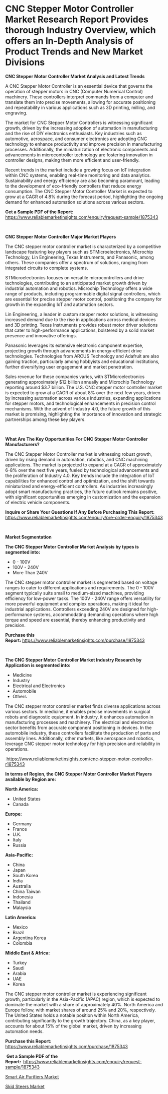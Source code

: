 <p><h1>CNC Stepper Motor Controller Market Research Report Provides thorough Industry Overview, which offers an In-Depth Analysis of Product Trends and New Market Divisions</h1></p><p><strong>CNC Stepper Motor Controller Market Analysis and Latest Trends</strong></p>
<p><p>A CNC Stepper Motor Controller is an essential device that governs the operation of stepper motors in CNC (Computer Numerical Control) machinery. These controllers interpret commands from a computer and translate them into precise movements, allowing for accurate positioning and repeatability in various applications such as 3D printing, milling, and engraving.</p><p>The market for CNC Stepper Motor Controllers is witnessing significant growth, driven by the increasing adoption of automation in manufacturing and the rise of DIY electronics enthusiasts. Key industries such as automotive, aerospace, and consumer electronics are adopting CNC technology to enhance productivity and improve precision in manufacturing processes. Additionally, the miniaturization of electronic components and advancements in microcontroller technology are fostering innovation in controller designs, making them more efficient and user-friendly.</p><p>Recent trends in the market include a growing focus on IoT integration within CNC systems, enabling real-time monitoring and data analytics. Sustainability and energy efficiency are also becoming paramount, leading to the development of eco-friendly controllers that reduce energy consumption. The CNC Stepper Motor Controller Market is expected to grow at a CAGR of 4.8% during the forecast period, highlighting the ongoing demand for enhanced automation solutions across various sectors.</p></p>
<p><strong>Get a Sample PDF of the Report:&nbsp;</strong> <a href="https://www.reliablemarketinsights.com/enquiry/request-sample/1875343?utm_campaign=2210&utm_medium=2&utm_source=Github&utm_content=ia&utm_term=11042025&utm_id=cnc-stepper-motor-controller">https://www.reliablemarketinsights.com/enquiry/request-sample/1875343</a></p>
<p>&nbsp;</p>
<p><strong>CNC Stepper Motor Controller Major Market Players</strong></p>
<p><p>The CNC stepper motor controller market is characterized by a competitive landscape featuring key players such as STMicroelectronics, Microchip Technology, Lin Engineering, Texas Instruments, and Panasonic, among others. These companies offer a spectrum of solutions, ranging from integrated circuits to complete systems.</p><p>STMicroelectronics focuses on versatile microcontrollers and drive technologies, contributing to an anticipated market growth driven by industrial automation and robotics. Microchip Technology offers a wide range of products, including programmable digital signal controllers, which are essential for precise stepper motor control, positioning the company for growth in the expanding IoT and automation sectors.</p><p>Lin Engineering, a leader in custom stepper motor solutions, is witnessing increased demand due to the rise in applications across medical devices and 3D printing. Texas Instruments provides robust motor driver solutions that cater to high-performance applications, bolstered by a solid market presence and innovative offerings.</p><p>Panasonic leverages its extensive electronic component expertise, projecting growth through advancements in energy-efficient drive technologies. Technologies from ARCUS Technology and Adafruit are also gaining traction, particularly among hobbyists and educational institutions, further diversifying user engagement and market penetration.</p><p>Sales revenue for these companies varies, with STMicroelectronics generating approximately $12 billion annually and Microchip Technology reporting around $3.7 billion. The U.S. CNC stepper motor controller market is expected to grow at a CAGR of about 8% over the next few years, driven by increasing automation across various industries, expanding applications for stepper motors, and technological enhancements in precision control mechanisms. With the advent of Industry 4.0, the future growth of this market is promising, highlighting the importance of innovation and strategic partnerships among these key players.</p></p>
<p>&nbsp;</p>
<p><strong>What Are The Key Opportunities For CNC Stepper Motor Controller Manufacturers?</strong></p>
<p><p>The CNC Stepper Motor Controller market is witnessing robust growth, driven by rising demand in automation, robotics, and CNC machining applications. The market is projected to expand at a CAGR of approximately 6-8% over the next five years, fueled by technological advancements and the proliferation of Industry 4.0. Key trends include the integration of IoT capabilities for enhanced control and optimization, and the shift towards miniaturized and energy-efficient controllers. As industries increasingly adopt smart manufacturing practices, the future outlook remains positive, with significant opportunities emerging in customization and the expansion of electric vehicle components.</p></p>
<p><strong>Inquire or Share Your Questions If Any Before Purchasing This Report:</strong> <a href="https://www.reliablemarketinsights.com/enquiry/pre-order-enquiry/1875343?utm_campaign=2210&utm_medium=2&utm_source=Github&utm_content=ia&utm_term=11042025&utm_id=cnc-stepper-motor-controller">https://www.reliablemarketinsights.com/enquiry/pre-order-enquiry/1875343</a></p>
<p>&nbsp;</p>
<p><strong>Market Segmentation</strong></p>
<p><strong>The CNC Stepper Motor Controller Market Analysis by types is segmented into:</strong></p>
<p><ul><li>0 - 100V</li><li>100V - 240V</li><li>More Than 240V</li></ul></p>
<p><p>The CNC stepper motor controller market is segmented based on voltage ranges to cater to different applications and requirements. The 0 - 100V segment typically suits small to medium-sized machines, providing efficiency for low-power tasks. The 100V - 240V range offers versatility for more powerful equipment and complex operations, making it ideal for industrial applications. Controllers exceeding 240V are designed for high-performance systems, accommodating demanding operations where high torque and speed are essential, thereby enhancing productivity and precision.</p></p>
<p><strong>Purchase this Report:&nbsp;</strong><a href="https://www.reliablemarketinsights.com/purchase/1875343?utm_campaign=2210&utm_medium=2&utm_source=Github&utm_content=ia&utm_term=11042025&utm_id=cnc-stepper-motor-controller">https://www.reliablemarketinsights.com/purchase/1875343</a></p>
<p>&nbsp;</p>
<p><strong>The CNC Stepper Motor Controller Market Industry Research by Application is segmented into:</strong></p>
<p><ul><li>Medicine</li><li>Industry</li><li>Electrical and Electronics</li><li>Automobile</li><li>Others</li></ul></p>
<p><p>The CNC stepper motor controller market finds diverse applications across various sectors. In medicine, it enables precise movements in surgical robots and diagnostic equipment. In industry, it enhances automation in manufacturing processes and machinery. The electrical and electronics sector benefits from accurate component positioning in devices. In the automobile industry, these controllers facilitate the production of parts and assembly lines. Additionally, other markets, like aerospace and robotics, leverage CNC stepper motor technology for high precision and reliability in operations.</p></p>
<p><a href="https://www.reliablemarketinsights.com/cnc-stepper-motor-controller-r1875343?utm_campaign=2210&utm_medium=2&utm_source=Github&utm_content=ia&utm_term=11042025&utm_id=cnc-stepper-motor-controller">&nbsp;https://www.reliablemarketinsights.com/cnc-stepper-motor-controller-r1875343</a></p>
<p><strong>In terms of Region, the CNC Stepper Motor Controller Market Players available by Region are:</strong></p>
<p>
    <p> <strong> North America: </strong>
        <ul>
            <li>United States</li>
            <li>Canada</li>
        </ul>
        </p> 
    <p> <strong> Europe: </strong>
        <ul>
            <li>Germany</li>
            <li>France</li>
            <li>U.K.</li>
            <li>Italy</li>
            <li>Russia</li>
        </ul>
        </p> 
    <p> <strong> Asia-Pacific: </strong>
        <ul>
            <li>China</li>
            <li>Japan</li>
            <li>South Korea</li>
            <li>India</li>
            <li>Australia</li>
            <li>China Taiwan</li>
            <li>Indonesia</li>
            <li>Thailand</li>
            <li>Malaysia</li>
        </ul>
        </p> 
    <p> <strong> Latin America: </strong>
        <ul>
            <li>Mexico</li>
            <li>Brazil</li>
            <li>Argentina Korea</li>
            <li>Colombia</li>
        </ul>
        </p> 
    <p> <strong> Middle East & Africa: </strong>
        <ul>
            <li>Turkey</li>
            <li>Saudi</li>
            <li>Arabia</li>
            <li>UAE</li>
            <li>Korea</li>
        </ul>
    </p>
    </p>
<p><p>The CNC stepper motor controller market is experiencing significant growth, particularly in the Asia-Pacific (APAC) region, which is expected to dominate the market with a share of approximately 40%. North America and Europe follow, with market shares of around 25% and 20%, respectively. The United States holds a notable position within North America, contributing significantly to the growth trajectory. China, as a key player, accounts for about 15% of the global market, driven by increasing automation needs.</p></p>
<p><strong>Purchase this Report: </strong><a href="https://www.reliablemarketinsights.com/purchase/1875343?utm_campaign=2210&utm_medium=2&utm_source=Github&utm_content=ia&utm_term=11042025&utm_id=cnc-stepper-motor-controller">https://www.reliablemarketinsights.com/purchase/1875343</a></p>
<p>&nbsp;<strong>Get a Sample PDF of the Report:&nbsp;&nbsp;</strong><a href="https://www.reliablemarketinsights.com/enquiry/request-sample/1875343?utm_campaign=2210&utm_medium=2&utm_source=Github&utm_content=ia&utm_term=11042025&utm_id=cnc-stepper-motor-controller">https://www.reliablemarketinsights.com/enquiry/request-sample/1875343</a></p>
<p><strong></strong></p>
<p><p><a href="https://github.com/kalsirollija/Market-Research-Report-List-1/blob/main/smart-air-purifiers-market.md?utm_campaign=2210&utm_medium=2&utm_source=Github&utm_content=ia&utm_term=11042025&utm_id=cnc-stepper-motor-controller">Smart Air Purifiers Market</a></p><p><a href="https://github.com/shamyzinniwl/Market-Research-Report-List-1/blob/main/skid-steers-market.md?utm_campaign=2210&utm_medium=2&utm_source=Github&utm_content=ia&utm_term=11042025&utm_id=cnc-stepper-motor-controller">Skid Steers Market</a></p></p>
